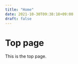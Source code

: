 ```yaml
---
title: "Home"
date: 2021-10-30T09:38:18+09:00
draft: false
---
```


# Top page

This is the top page.
